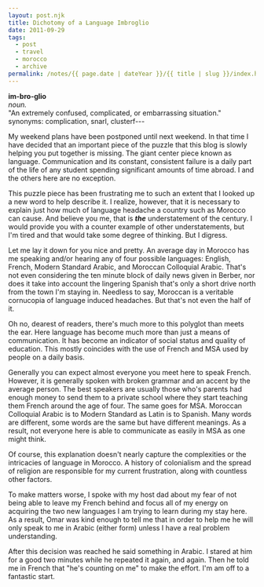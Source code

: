 ```yaml
---
layout: post.njk
title: Dichotomy of a Language Imbroglio
date: 2011-09-29
tags:
  - post
  - travel
  - morocco
  - archive
permalink: /notes/{{ page.date | dateYear }}/{{ title | slug }}/index.html
---
```


**im-bro-glio** <br />
_noun._ <br />
"An extremely confused, complicated, or embarrassing situation."
synonyms: complication, snarl, clusterf---


My weekend plans have been postponed until next weekend. In that time I have decided that an important piece of the puzzle that this blog is slowly helping you put together is missing. The giant center piece known as language. Communication and its constant, consistent failure is a daily part of the life of any student spending significant amounts of time abroad. I and the others here are no exception.


This puzzle piece has been frustrating me to such an extent that I looked up a new word to help describe it. I realize, however, that it is necessary to explain just how much of language headache a country such as Morocco can cause. And believe you me, that is **_the_** understatement of the century. I would provide you with a counter example of other understatements, but I'm tired and that would take some degree of thinking. But I digress.

Let me lay it down for you nice and pretty. An average day in Morocco has me speaking and/or hearing any of four possible languages: English, French, Modern Standard Arabic, and Moroccan Colloquial Arabic. That's not even considering the ten minute block of daily news given in Berber, nor does it take into account the lingering Spanish that's only a short drive north from the town I'm staying in. Needless to say, Moroccan is a veritable cornucopia of language induced headaches. But that's not even the half of it.

Oh no, dearest of readers, there's much more to this polyglot than meets the ear. Here language has become much more than just a means of communication. It has become an indicator of social status and quality of education. This mostly coincides with the use of French and MSA used by people on a daily basis.

Generally you can expect almost everyone you meet here to speak French. However, it is generally spoken with broken grammar and an accent by the average person. The best speakers are usually those who's parents had enough money to send them to a private school where they start teaching them French around the age of four. The same goes for MSA. Moroccan Colloquial Arabic is to Modern Standard as Latin is to Spanish. Many words are different, some words are the same but have different meanings. As a result, not everyone here is able to communicate as easily in MSA as one might think.

Of course, this explanation doesn't nearly capture the complexities or the intricacies of language in Morocco. A history of colonialism and the spread of religion are responsible for my current frustration, along with countless other factors.

To make matters worse, I spoke with my host dad about my fear of not being able to leave my French behind and focus all of my energy on acquiring the two new languages I am trying to learn during my stay here. As a result, Omar was kind enough to tell me that in order to help me he will only speak to me in Arabic (either form) unless I have a real problem understanding.

After this decision was reached he said something in Arabic. I stared at him for a good two minutes while he repeated it again, and again. Then he told me in French that "he's counting on me" to make the effort. I'm am off to a fantastic start.
